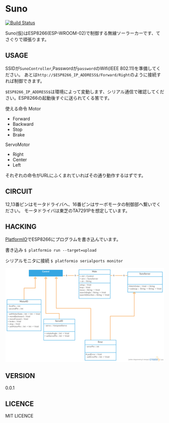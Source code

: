 Suno
====

[![Build Status](https://travis-ci.org/eliza0x/Suno.svg?branch=master)](https://travis-ci.org/eliza0x/Suno)

Suno(仮)はESP8266(ESP-WROOM-02)で制御する無線ソーラーカーです、てさぐりで頑張ります。

## USAGE

SSIDが`SunoController`,Passwordが`password`のWifi(IEEE 802.11)を準備してください。
あとは`http://$ESP8266_IP_ADDRESS$/Forward/Right`のように接続すれば制御できます。

`$ESP8266_IP_ADDRESS$`は環境によって変動します、シリアル通信で確認してください。ESP8266の起動後すぐに送られてくる筈です。

使える命令
Motor
- Forward 
- Backward
- Stop
- Brake

ServoMotor
- Right
- Center
- Left

それぞれの命令がURLにふくまれていればその通り動作するはずです。

## CIRCUIT

12,13番ピンはモータドライバへ、16番ピンはサーボモータの制御部へ繋いでください。
モータドライバは東芝のTA7291Pを想定しています。

## HACKING

[PlatformIO](http://platformio.org/)でESP8266にプログラムを書き込んでいます。

書き込み
`$ platformio run --target=upload`

シリアルモニタに接続
`$ platformio serialports monitor`

![UML](https://raw.githubusercontent.com/eliza0x/Suno/master/Suno.png)

## VERSION

0.0.1

## LICENCE

MIT LICENCE
